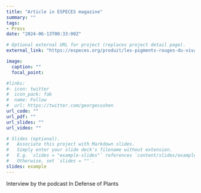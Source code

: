 ```yaml
---
title: "Article in ESPECES magazine"
summary: ""
tags:
- Press
date: "2024-06-13T00:33:00Z"

# Optional external URL for project (replaces project detail page).
external_link: "https://especes.org/produit/les-pigments-rouges-du-vivant-n-52/"

image:
  caption: ""
  focal_point:

#links:
#- icon: twitter
#  icon_pack: fab
#  name: Follow
#  url: https://twitter.com/georgecushen
url_code: ""
url_pdf: ""
url_slides: ""
url_video: ""

# Slides (optional).
#   Associate this project with Markdown slides.
#   Simply enter your slide deck's filename without extension.
#   E.g. `slides = "example-slides"` references `content/slides/example-slides.md`.
#   Otherwise, set `slides = ""`.
slides: example
---
```


Interview by the podcast In Defense of Plants

